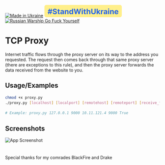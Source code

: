 [![Made in Ukraine](https://img.shields.io/badge/made_in-ukraine-ffd700.svg?labelColor=0057b7)](https://stand-with-ukraine.pp.ua)
[![Stand With Ukraine](https://raw.githubusercontent.com/vshymanskyy/StandWithUkraine/main/badges/StandWithUkraine.svg)](https://stand-with-ukraine.pp.ua)
[![Russian Warship Go Fuck Yourself](https://raw.githubusercontent.com/vshymanskyy/StandWithUkraine/main/badges/RussianWarship.svg)](https://stand-with-ukraine.pp.ua) 

# TCP Proxy

Internet traffic flows through the proxy server on its way to the address you requested. 
The request then comes back through that same proxy server 
(there are exceptions to this rule), and then the proxy server 
forwards the data received from the website to you.




## Usage/Examples

```bash
chmod +x proxy.py
./proxy.py [localhost] [localport] [remotehost] [remoteport] [receive_first]

# Example: proxy.py 127.0.0.1 9000 10.11.121.4 9000 True
```



## Screenshots

![App Screenshot](https://i.ibb.co/BKDXjvy/Screenshot-from-2023-01-07-14-27-19.png)


#
Special thanks for my comrades BlackFire and Drake